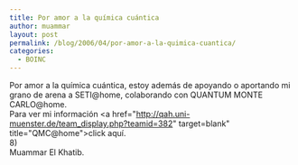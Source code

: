 ```yaml
---
title: Por amor a la química cuántica
author: muammar
layout: post
permalink: /blog/2006/04/por-amor-a-la-quimica-cuantica/
categories:
  - BOINC
---
```

Por amor a la química cuántica, estoy además de apoyando o aportando mi grano de arena a SETI@home, colaborando con QUANTUM MONTE CARLO@home.  
Para ver mi información <a href="http://qah.uni-muenster.de/team_display.php?teamid=382" target=blank" title="QMC@home">click aquí</a>.  
8)  
Muammar El Khatib.